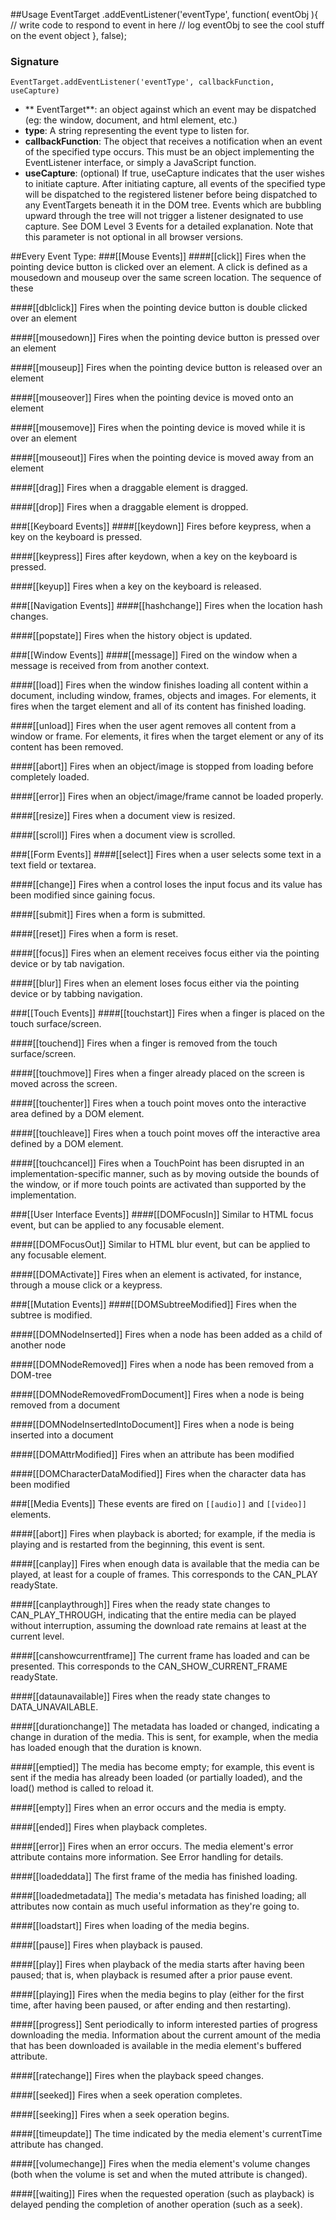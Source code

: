 ##Usage
    EventTarget
      .addEventListener('eventType', function( eventObj ){
        // write code to respond to event in here
        // log eventObj to see the cool stuff on the event object
      }, false);
### Signature
    EventTarget.addEventListener('eventType', callbackFunction, useCapture)

* ** EventTarget**: an object against which an event may be dispatched (eg: the window, document, and html element, etc.)
* **type**: A string representing the event type to listen for.
* **callbackFunction**: The object that receives a notification when an event of the specified type occurs. This must be an object implementing the EventListener interface, or simply a JavaScript function.
* **useCapture**: (optional) If true, useCapture indicates that the user wishes to initiate capture. After initiating capture, all events of the specified type will be dispatched to the registered listener before being dispatched to any EventTargets beneath it in the DOM tree. Events which are bubbling upward through the tree will not trigger a listener designated to use capture. See DOM Level 3 Events for a detailed explanation. Note that this parameter is not optional in all browser versions.

##Every Event Type:
###[[Mouse Events]]
####[[click]]
Fires when the pointing device button is clicked over an element. A click is defined as a mousedown and mouseup over the same screen location. The sequence of these 

####[[dblclick]]
Fires when the pointing device button is double clicked over an element

####[[mousedown]]
Fires when the pointing device button is pressed over an element

####[[mouseup]]
Fires when the pointing device button is released over an element

####[[mouseover]]
Fires when the pointing device is moved onto an element

####[[mousemove]]
Fires when the pointing device is moved while it is over an element

####[[mouseout]]
Fires when the pointing device is moved away from an element

####[[drag]] 
Fires when a draggable element is dragged.

####[[drop]]
Fires when a draggable element is dropped.

###[[Keyboard Events]]
####[[keydown]]
Fires before keypress, when a key on the keyboard is pressed.

####[[keypress]]
Fires after keydown, when a key on the keyboard is pressed. 

####[[keyup]]
Fires when a key on the keyboard is released.

###[[Navigation Events]]
####[[hashchange]]
Fires when the location hash changes.

####[[popstate]]
Fires when the history object is updated.

###[[Window Events]]
####[[message]]
Fired on the window when a message is received from from another context.

####[[load]]
Fires when the window finishes loading all content within a document, including window, frames, objects and images. For elements, it fires when the target element and all of its content has finished loading.

####[[unload]]
Fires when the user agent removes all content from a window or frame. For elements, it fires when the target element or any of its content has been removed.

####[[abort]]
Fires when an object/image is stopped from loading before completely loaded.

####[[error]]
Fires when an object/image/frame cannot be loaded properly.

####[[resize]]
Fires when a document view is resized.

####[[scroll]]
Fires when a document view is scrolled.

###[[Form Events]]
####[[select]]
Fires when a user selects some text in a text field or textarea.

####[[change]]
Fires when a control loses the input focus and its value has been modified since gaining focus.

####[[submit]]
Fires when a form is submitted.

####[[reset]]
Fires when a form is reset.

####[[focus]]
Fires when an element receives focus either via the pointing device or by tab navigation.

####[[blur]]
Fires when an element loses focus either via the pointing device or by tabbing navigation.

###[[Touch Events]]
####[[touchstart]]
Fires when a finger is placed on the touch surface/screen.

####[[touchend]]
Fires when a finger is removed from the touch surface/screen.

####[[touchmove]]
Fires when a finger already placed on the screen is moved across the screen.

####[[touchenter]]
Fires when a touch point moves onto the interactive area defined by a DOM element.

####[[touchleave]]
Fires when a touch point moves off the interactive area defined by a DOM element.

####[[touchcancel]]
Fires when a TouchPoint has been disrupted in an implementation-specific manner, such as by moving outside the bounds of the window, or if more touch points are activated than supported by the implementation.

###[[User Interface Events]]
####[[DOMFocusIn]]
Similar to HTML focus event, but can be applied to any focusable element.

####[[DOMFocusOut]]
Similar to HTML blur event, but can be applied to any focusable element.

####[[DOMActivate]]
Fires when an element is activated, for instance, through a mouse click or a keypress.

###[[Mutation Events]]
####[[DOMSubtreeModified]]
Fires when the subtree is modified.

####[[DOMNodeInserted]]
Fires when a node has been added as a child of another node

####[[DOMNodeRemoved]]
Fires when a node has been removed from a DOM-tree

####[[DOMNodeRemovedFromDocument]]
Fires when a node is being removed from a document

####[[DOMNodeInsertedIntoDocument]]
Fires when a node is being inserted into a document

####[[DOMAttrModified]]
Fires when an attribute has been modified

####[[DOMCharacterDataModified]]
Fires when the character data has been modified

###[[Media Events]]
These events are fired on `[[audio]]` and `[[video]]` elements.

####[[abort]]
Fires when playback is aborted; for example, if the media is playing and is restarted from the beginning, this event is sent.

####[[canplay]]
Fires when enough data is available that the media can be played, at least for a couple of frames.  This corresponds to the CAN_PLAY readyState.

####[[canplaythrough]]
Fires when the ready state changes to CAN_PLAY_THROUGH, indicating that the entire media can be played without interruption, assuming the download rate remains at least at the current level.

####[[canshowcurrentframe]]
The current frame has loaded and can be presented.  This corresponds to the CAN_SHOW_CURRENT_FRAME readyState.

####[[dataunavailable]]
Fires when the ready state changes to DATA_UNAVAILABLE.

####[[durationchange]]
The metadata has loaded or changed, indicating a change in duration of the media.  This is sent, for example, when the media has loaded enough that the duration is known.

####[[emptied]]
The media has become empty; for example, this event is sent if the media has already been loaded (or partially loaded), and the load() method is called to reload it.

####[[empty]]
Fires when an error occurs and the media is empty.

####[[ended]]
Fires when playback completes.

####[[error]]
Fires when an error occurs. The media element's error attribute contains more information. See Error handling for details.

####[[loadeddata]]
The first frame of the media has finished loading.

####[[loadedmetadata]]
The media's metadata has finished loading; all attributes now contain as much useful information as they're going to.

####[[loadstart]]
Fires when loading of the media begins.

####[[pause]]
Fires when playback is paused.

####[[play]]
Fires when playback of the media starts after having been paused; that is, when playback is resumed after a prior pause event.

####[[playing]]
Fires when the media begins to play (either for the first time, after having been paused, or after ending and then restarting).

####[[progress]]
Sent periodically to inform interested parties of progress downloading the media. Information about the current amount of the media that has been downloaded is available in the media element's buffered attribute.

####[[ratechange]]
Fires when the playback speed changes.

####[[seeked]]
Fires when a seek operation completes.

####[[seeking]]
Fires when a seek operation begins.

####[[timeupdate]]
The time indicated by the media element's currentTime attribute has changed.

####[[volumechange]]
Fires when the media element's volume changes (both when the volume is set and when the muted attribute is changed).

####[[waiting]]
Fires when the requested operation (such as playback) is delayed pending the completion of another operation (such as a seek).